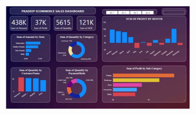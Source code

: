 <img src="https://github.com/PradeepKrGupta/Ecommerce-Sales-Analysis-Dashborad-using-Power-BI/blob/master/Output_of_Porject.jpeg" style="width:100%, height:100%">
